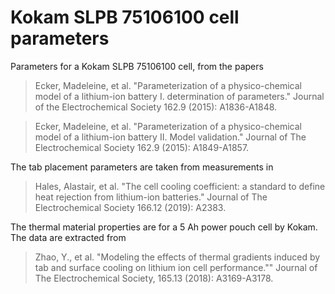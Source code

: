 # Kokam SLPB 75106100 cell parameters

Parameters for a Kokam SLPB 75106100 cell, from the papers

> Ecker, Madeleine, et al. "Parameterization of a physico-chemical model of a lithium-ion battery I. determination of parameters." Journal of the Electrochemical Society 162.9 (2015): A1836-A1848.

> Ecker, Madeleine, et al. "Parameterization of a physico-chemical model of a lithium-ion battery II. Model validation." Journal of The Electrochemical Society 162.9 (2015): A1849-A1857.

The tab placement parameters are taken from measurements in

> Hales, Alastair, et al. "The cell cooling coefficient: a standard to define heat rejection from lithium-ion batteries." Journal of The Electrochemical Society 166.12 (2019): A2383.

The thermal material properties are for a 5 Ah power pouch cell by Kokam. The data are extracted from

> Zhao, Y., et al. "Modeling the effects of thermal gradients induced by tab and surface cooling on lithium ion cell performance."" Journal of The Electrochemical Society, 165.13 (2018): A3169-A3178.
